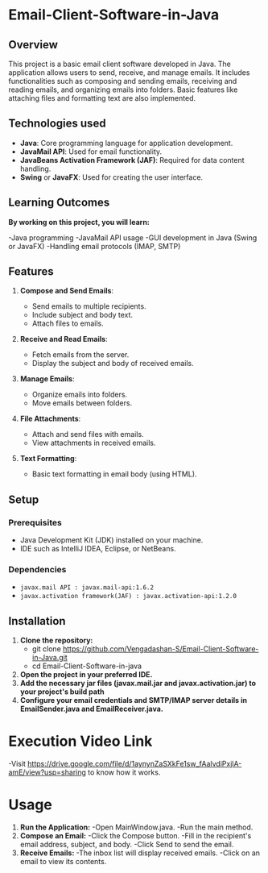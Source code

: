 # Email-Client-Software-in-Java

## Overview

This project is a basic email client software developed in Java. The application allows users to send, receive, and manage emails. It includes functionalities such as composing and sending emails, receiving and reading emails, and organizing emails into folders. Basic features like attaching files and formatting text are also implemented.

## Technologies used

- **Java**: Core programming language for application development.
- **JavaMail API**: Used for email functionality.
- **JavaBeans Activation Framework (JAF)**: Required for data content handling.
- **Swing** or **JavaFX**: Used for creating the user interface.

## Learning Outcomes
**By working on this project, you will learn:**

  -Java programming
  -JavaMail API usage
  -GUI development in Java (Swing or JavaFX)
  -Handling email protocols (IMAP, SMTP)

## Features

1. **Compose and Send Emails**: 
   - Send emails to multiple recipients.
   - Include subject and body text.
   - Attach files to emails.

2. **Receive and Read Emails**: 
   - Fetch emails from the server.
   - Display the subject and body of received emails.

3. **Manage Emails**: 
   - Organize emails into folders.
   - Move emails between folders.

4. **File Attachments**: 
   - Attach and send files with emails.
   - View attachments in received emails.

5. **Text Formatting**: 
   - Basic text formatting in email body (using HTML).

## Setup

### Prerequisites

- Java Development Kit (JDK) installed on your machine.
- IDE such as IntelliJ IDEA, Eclipse, or NetBeans.

### Dependencies

- `javax.mail API : javax.mail-api:1.6.2`
- `javax.activation framework(JAF) : javax.activation-api:1.2.0`

## Installation
1. **Clone the repository:**
    - git clone https://github.com/Vengadashan-S/Email-Client-Software-in-Java.git
    - cd Email-Client-Software-in-java
2. **Open the project in your preferred IDE.**
3. **Add the necessary jar files (javax.mail.jar and javax.activation.jar) to your project's build path**
4. **Configure your email credentials and SMTP/IMAP server details in EmailSender.java and EmailReceiver.java.**

# Execution Video Link
-Visit https://drive.google.com/file/d/1aynynZaSXkFe1sw_fAalvdiPxjlA-amE/view?usp=sharing to know how it works.

# Usage
1. **Run the Application:**
     -Open MainWindow.java.
     -Run the main method.
3. **Compose an Email:**
     -Click the Compose button.
     -Fill in the recipient's email address, subject, and body.
     -Click Send to send the email.
4. **Receive Emails:**
     -The inbox list will display received emails.
     -Click on an email to view its contents.
